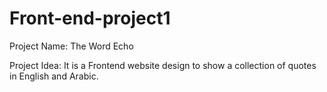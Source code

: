 # Front-end-project1

Project Name: 
The Word Echo

Project Idea:
It is a Frontend website design to show a collection of quotes in English and Arabic.

